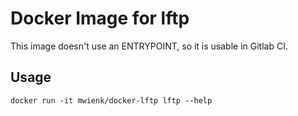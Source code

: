# Docker Image for lftp

This image doesn't use an ENTRYPOINT, so it is usable in Gitlab CI.

## Usage

```
docker run -it mwienk/docker-lftp lftp --help
```

